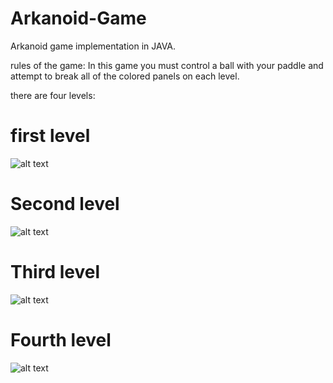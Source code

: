 # Arkanoid-Game
Arkanoid game implementation in JAVA.

rules of the game:
In this game you must control a ball with your paddle and attempt to break all of the colored panels on each level.

there are four levels:
# first level
![alt text](https://user-images.githubusercontent.com/72384896/183864997-aff885a5-7357-4118-876e-66322fb6aad8.png)

# Second level
![alt text](https://user-images.githubusercontent.com/72384896/183865511-a0b988b1-ad90-484f-ba29-d58751159855.png)

# Third level
![alt text](https://user-images.githubusercontent.com/72384896/183865759-0b952acb-f87b-43fc-af66-717d3fe0e698.png)

# Fourth level
![alt text](https://user-images.githubusercontent.com/72384896/183868570-c23e65c3-b8c2-4691-b251-6bd1ee45df81.png)
